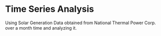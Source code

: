 # Time Series Analysis

Using Solar Generation Data obtained from National Thermal Power Corp. over a month time and analyzing it. 
